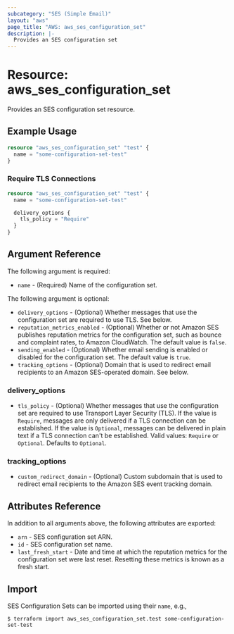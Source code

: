 ```yaml
---
subcategory: "SES (Simple Email)"
layout: "aws"
page_title: "AWS: aws_ses_configuration_set"
description: |-
  Provides an SES configuration set
---
```


# Resource: aws_ses_configuration_set

Provides an SES configuration set resource.

## Example Usage

```terraform
resource "aws_ses_configuration_set" "test" {
  name = "some-configuration-set-test"
}
```

### Require TLS Connections

```terraform
resource "aws_ses_configuration_set" "test" {
  name = "some-configuration-set-test"

  delivery_options {
    tls_policy = "Require"
  }
}
```

## Argument Reference

The following argument is required:

* `name` - (Required) Name of the configuration set.

The following argument is optional:

* `delivery_options` - (Optional) Whether messages that use the configuration set are required to use TLS. See below.
* `reputation_metrics_enabled` - (Optional) Whether or not Amazon SES publishes reputation metrics for the configuration set, such as bounce and complaint rates, to Amazon CloudWatch. The default value is `false`.
* `sending_enabled` - (Optional) Whether email sending is enabled or disabled for the configuration set. The default value is `true`.
* `tracking_options` - (Optional) Domain that is used to redirect email recipients to an Amazon SES-operated domain. See below.

### delivery_options

* `tls_policy` - (Optional) Whether messages that use the configuration set are required to use Transport Layer Security (TLS). If the value is `Require`, messages are only delivered if a TLS connection can be established. If the value is `Optional`, messages can be delivered in plain text if a TLS connection can't be established. Valid values: `Require` or `Optional`. Defaults to `Optional`.

### tracking_options

* `custom_redirect_domain` - (Optional) Custom subdomain that is used to redirect email recipients to the Amazon SES event tracking domain.

## Attributes Reference

In addition to all arguments above, the following attributes are exported:

* `arn` - SES configuration set ARN.
* `id` - SES configuration set name.
* `last_fresh_start` - Date and time at which the reputation metrics for the configuration set were last reset. Resetting these metrics is known as a fresh start.

## Import

SES Configuration Sets can be imported using their `name`, e.g.,

```
$ terraform import aws_ses_configuration_set.test some-configuration-set-test
```

